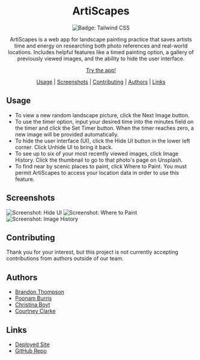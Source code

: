 <div align="center">

# ArtiScapes  
![Badge: Tailwind CSS](https://img.shields.io/badge/tailwindcss-%2338B2AC.svg?style=for-the-badge&logo=tailwind-css&logoColor=white)

ArtiScapes is a web app for landscape painting practice that saves artists time and energy on researching both photo references and real-world locations. Includes helpful features like a timed painting option, a gallery of previously viewed images, and the ability to hide the user interface.

[Try the app!](https://bjthompson12.github.io/Sea-Wolves/)

[Usage](#usage) | [Screenshots](#screenshots) | [Contributing](#contributing) | [Authors](#authors) | [Links](#links)

</div>

## Usage
- To view a new random landscape picture, click the Next Image button.
- To use the timer option, input your desired time into the minutes field on the timer and click the Set Timer button. When the timer reaches zero, a new image will be provided automatically.
- To hide the user interface (UI), click the Hide UI button in the lower left corner. Click Unhide UI to bring it back.
- To see up to six of your most recently viewed images, click Image History. Click the thumbnail to go to that photo's page on Unsplash.
- To find near by scenic places to paint, click Where to Paint. You must permit ArtiScapes to access your location data in order to use this feature.

## Screenshots
<div align="center>

![Screenshot: Starting page](https://user-images.githubusercontent.com/118075006/224527681-40a3aebb-88c4-49ce-8689-945d93cbc3ae.jpg)
![Screenshot: Hide UI](https://user-images.githubusercontent.com/118075006/224526863-22f5e52e-6085-4f40-89e9-6b956080e61e.jpg)
![Screenshot: Where to Paint](https://user-images.githubusercontent.com/118075006/224527120-7b5660bd-2138-45b2-8a02-7363cce74cd9.jpg)
![Screenshot: Image History](https://user-images.githubusercontent.com/118075006/224527324-d3797034-67f3-4947-ae2f-cf4bd664f8d4.jpg)

</div>

## Contributing
Thank you for your interest, but this project is not currently accepting contributions from authors outside of our team.

## Authors
- [Brandon Thompson](https://github.com/BJThompson12)
- [Poonam Burris](https://github.com/PoonamBurris)
- [Christina Boyt](https://github.com/CKBoytGT)
- [Courtney Clarke](https://github.com/nouriyin) 

## Links
- [Deployed Site](https://bjthompson12.github.io/Sea-Wolves/)
- [GitHub Repo](https://github.com/BJThompson12/Sea-Wolves/)
